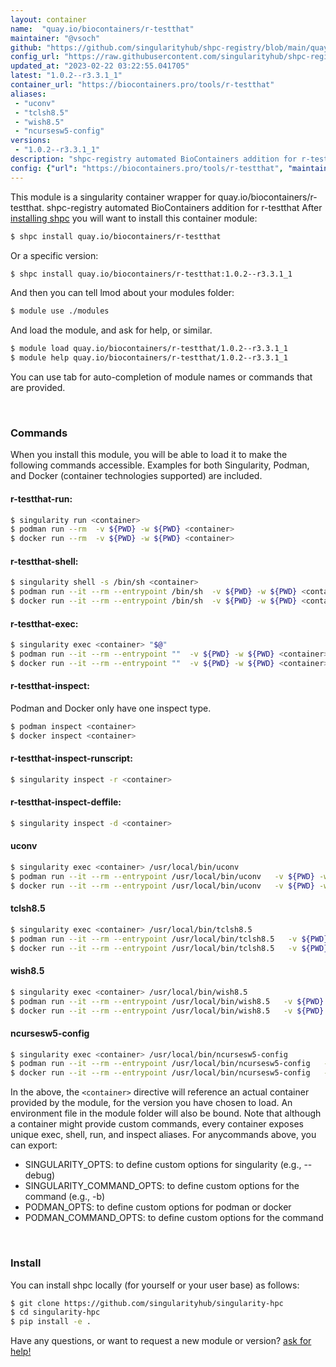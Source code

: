 ```yaml
---
layout: container
name:  "quay.io/biocontainers/r-testthat"
maintainer: "@vsoch"
github: "https://github.com/singularityhub/shpc-registry/blob/main/quay.io/biocontainers/r-testthat/container.yaml"
config_url: "https://raw.githubusercontent.com/singularityhub/shpc-registry/main/quay.io/biocontainers/r-testthat/container.yaml"
updated_at: "2023-02-22 03:22:55.041705"
latest: "1.0.2--r3.3.1_1"
container_url: "https://biocontainers.pro/tools/r-testthat"
aliases:
 - "uconv"
 - "tclsh8.5"
 - "wish8.5"
 - "ncursesw5-config"
versions:
 - "1.0.2--r3.3.1_1"
description: "shpc-registry automated BioContainers addition for r-testthat"
config: {"url": "https://biocontainers.pro/tools/r-testthat", "maintainer": "@vsoch", "description": "shpc-registry automated BioContainers addition for r-testthat", "latest": {"1.0.2--r3.3.1_1": "sha256:77b3a70c32394fb2752e260d883e8ce5f979a4c02c68663d10f3b234beb97889"}, "tags": {"1.0.2--r3.3.1_1": "sha256:77b3a70c32394fb2752e260d883e8ce5f979a4c02c68663d10f3b234beb97889"}, "docker": "quay.io/biocontainers/r-testthat", "aliases": {"uconv": "/usr/local/bin/uconv", "tclsh8.5": "/usr/local/bin/tclsh8.5", "wish8.5": "/usr/local/bin/wish8.5", "ncursesw5-config": "/usr/local/bin/ncursesw5-config"}}
---
```


This module is a singularity container wrapper for quay.io/biocontainers/r-testthat.
shpc-registry automated BioContainers addition for r-testthat
After [installing shpc](#install) you will want to install this container module:


```bash
$ shpc install quay.io/biocontainers/r-testthat
```

Or a specific version:

```bash
$ shpc install quay.io/biocontainers/r-testthat:1.0.2--r3.3.1_1
```

And then you can tell lmod about your modules folder:

```bash
$ module use ./modules
```

And load the module, and ask for help, or similar.

```bash
$ module load quay.io/biocontainers/r-testthat/1.0.2--r3.3.1_1
$ module help quay.io/biocontainers/r-testthat/1.0.2--r3.3.1_1
```

You can use tab for auto-completion of module names or commands that are provided.

<br>

### Commands

When you install this module, you will be able to load it to make the following commands accessible.
Examples for both Singularity, Podman, and Docker (container technologies supported) are included.

#### r-testthat-run:

```bash
$ singularity run <container>
$ podman run --rm  -v ${PWD} -w ${PWD} <container>
$ docker run --rm  -v ${PWD} -w ${PWD} <container>
```

#### r-testthat-shell:

```bash
$ singularity shell -s /bin/sh <container>
$ podman run --it --rm --entrypoint /bin/sh  -v ${PWD} -w ${PWD} <container>
$ docker run --it --rm --entrypoint /bin/sh  -v ${PWD} -w ${PWD} <container>
```

#### r-testthat-exec:

```bash
$ singularity exec <container> "$@"
$ podman run --it --rm --entrypoint ""  -v ${PWD} -w ${PWD} <container> "$@"
$ docker run --it --rm --entrypoint ""  -v ${PWD} -w ${PWD} <container> "$@"
```

#### r-testthat-inspect:

Podman and Docker only have one inspect type.

```bash
$ podman inspect <container>
$ docker inspect <container>
```

#### r-testthat-inspect-runscript:

```bash
$ singularity inspect -r <container>
```

#### r-testthat-inspect-deffile:

```bash
$ singularity inspect -d <container>
```


#### uconv

```bash
$ singularity exec <container> /usr/local/bin/uconv
$ podman run --it --rm --entrypoint /usr/local/bin/uconv   -v ${PWD} -w ${PWD} <container> -c " $@"
$ docker run --it --rm --entrypoint /usr/local/bin/uconv   -v ${PWD} -w ${PWD} <container> -c " $@"
```


#### tclsh8.5

```bash
$ singularity exec <container> /usr/local/bin/tclsh8.5
$ podman run --it --rm --entrypoint /usr/local/bin/tclsh8.5   -v ${PWD} -w ${PWD} <container> -c " $@"
$ docker run --it --rm --entrypoint /usr/local/bin/tclsh8.5   -v ${PWD} -w ${PWD} <container> -c " $@"
```


#### wish8.5

```bash
$ singularity exec <container> /usr/local/bin/wish8.5
$ podman run --it --rm --entrypoint /usr/local/bin/wish8.5   -v ${PWD} -w ${PWD} <container> -c " $@"
$ docker run --it --rm --entrypoint /usr/local/bin/wish8.5   -v ${PWD} -w ${PWD} <container> -c " $@"
```


#### ncursesw5-config

```bash
$ singularity exec <container> /usr/local/bin/ncursesw5-config
$ podman run --it --rm --entrypoint /usr/local/bin/ncursesw5-config   -v ${PWD} -w ${PWD} <container> -c " $@"
$ docker run --it --rm --entrypoint /usr/local/bin/ncursesw5-config   -v ${PWD} -w ${PWD} <container> -c " $@"
```



In the above, the `<container>` directive will reference an actual container provided
by the module, for the version you have chosen to load. An environment file in the
module folder will also be bound. Note that although a container
might provide custom commands, every container exposes unique exec, shell, run, and
inspect aliases. For anycommands above, you can export:

 - SINGULARITY_OPTS: to define custom options for singularity (e.g., --debug)
 - SINGULARITY_COMMAND_OPTS: to define custom options for the command (e.g., -b)
 - PODMAN_OPTS: to define custom options for podman or docker
 - PODMAN_COMMAND_OPTS: to define custom options for the command

<br>

### Install

You can install shpc locally (for yourself or your user base) as follows:

```bash
$ git clone https://github.com/singularityhub/singularity-hpc
$ cd singularity-hpc
$ pip install -e .
```

Have any questions, or want to request a new module or version? [ask for help!](https://github.com/singularityhub/singularity-hpc/issues)